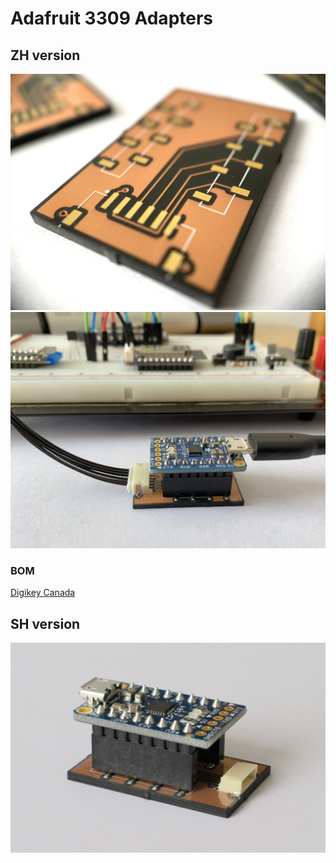 # Adafruit 3309 Adapters

## ZH version

![Blank PCB](assets/img/zh/blank.jpeg)
![Usage](assets/img/zh/usage.jpeg)

### BOM

[Digikey Canada](https://www.digikey.ca/BOM/Create/CreateSharedBom?bomId=8537981)


## SH version

![Overview](assets/img/sh/overview.jpeg)
